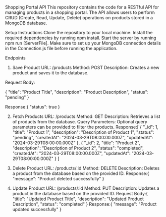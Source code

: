 Shopping Portal API
This repository contains the code for a RESTful API for managing products in a shopping portal. The API allows users to perform CRUD (Create, Read, Update, Delete) operations on products stored in a MongoDB database.

Setup Instructions
Clone the repository to your local machine.
Install the required dependencies by running npm install.
Start the server by running npm run [ServerFile].
Make sure to set up your MongoDB connection details in the Connection.js file before running the application.

Endpoints

1. Save Product
   URL: /products
   Method: POST
   Description: Creates a new product and saves it to the database.

Request Body:

{
"title": "Product Title",
"description": "Product Description",
"status": "pending"
}

Response:{
"status": true
}

2. Fetch Products
   URL: /products
   Method: GET
   Description: Retrieves a list of products from the database.
   Query Parameters: Optional query parameters can be provided to filter the products.
   Response:[
   {
   "_id": 1,
   "title": "Product 1",
   "description": "Description of Product 1",
   "status": "pending",
   "createdAt": "2024-03-29T08:00:00.000Z",
   "updatedAt": "2024-03-29T08:00:00.000Z"
   },
   {
   "_id": 2,
   "title": "Product 2",
   "description": "Description of Product 2",
   "status": "completed",
   "createdAt": "2024-03-29T08:00:00.000Z",
   "updatedAt": "2024-03-29T08:00:00.000Z"
   }
   ]

3. Delete Product
   URL: /products/:id
   Method: DELETE
   Description: Deletes a product from the database based on the provided ID.
   Response:{
   "message": "Product deleted successfully"
   }

4. Update Product
   URL: /products/:id
   Method: PUT
   Description: Updates a product in the database based on the provided ID.
   Request Body:{
   "title": "Updated Product Title",
   "description": "Updated Product Description",
   "status": "completed"
   }
   Response:{
   "message": "Product updated successfully"
   }
